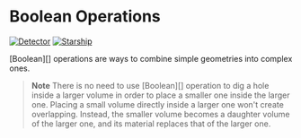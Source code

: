 # Boolean Operations

[![Detector](https://img.shields.io/badge/Detector-Definition-red?style=flat)](..)
[![Starship](https://img.shields.io/badge/SpaceX-Starship-blue?style=flat)](star/ship)

[Boolean][] operations are ways to combine simple geometries into complex ones.

> **Note**
> There is no need to use [Boolean][] operation to dig a hole inside a larger volume in order to place a smaller one inside the larger one. Placing a small volume directly inside a larger one won't create overlapping. Instead, the smaller volume becomes a daughter volume of the larger one, and its material replaces that of the larger one.

